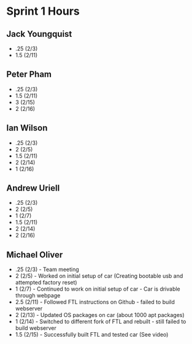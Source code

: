 # Sprint 1 Hours

## Jack Youngquist
  
- .25 (2/3)
- 1.5 (2/11)

## Peter Pham

- .25 (2/3)
- 1.5 (2/11)
- 3 (2/15)
- 2 (2/16)

## Ian Wilson

- .25 (2/3)
- 2 (2/5)
- 1.5 (2/11)
- 2 (2/14)
- 1 (2/16)

## Andrew Uriell

- .25 (2/3)
- 2 (2/5)
- 1 (2/7)
- 1.5 (2/11)
- 2 (2/14)
- 2 (2/16)

## Michael Oliver

- .25 (2/3) - Team meeting
- 2 (2/5) - Worked on initial setup of car (Creating bootable usb and attempted factory reset)
- 1 (2/7) - Continued to work on initial setup of car - Car is drivable through webpage
- 2.5 (2/11) - Followed FTL instructions on Github - failed to build webserver
- 2 (2/13) - Updated OS packages on car (about 1000 apt packages)
- 1 (2/14) - Switched to different fork of FTL and rebuilt - still failed to build webserver
- 1.5 (2/15) - Successfully built FTL and tested car (See video)
